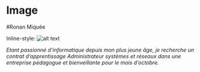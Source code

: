 # Image

#Ronan Miquée

Inline-style: 
![alt text](https://github.com/Blazeuhh/Image/blob/main/Photos%20Ronan%20Miqu%C3%A9e.jpg" "Photos Ronan Miquée.jpg")

_Etant passionné d'informatique depuis mon plus jeune âge, je recherche un contrat d’apprentissage Administrateur systèmes et réseaux dans une entreprise pédagogue et bienveillante pour le mois d’octobre._
